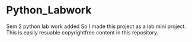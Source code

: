 # Python_Labwork
Sem 2 python lab work added
So I made this project as a lab mini project. This is easily resuable copyrightfree content in this repository.

